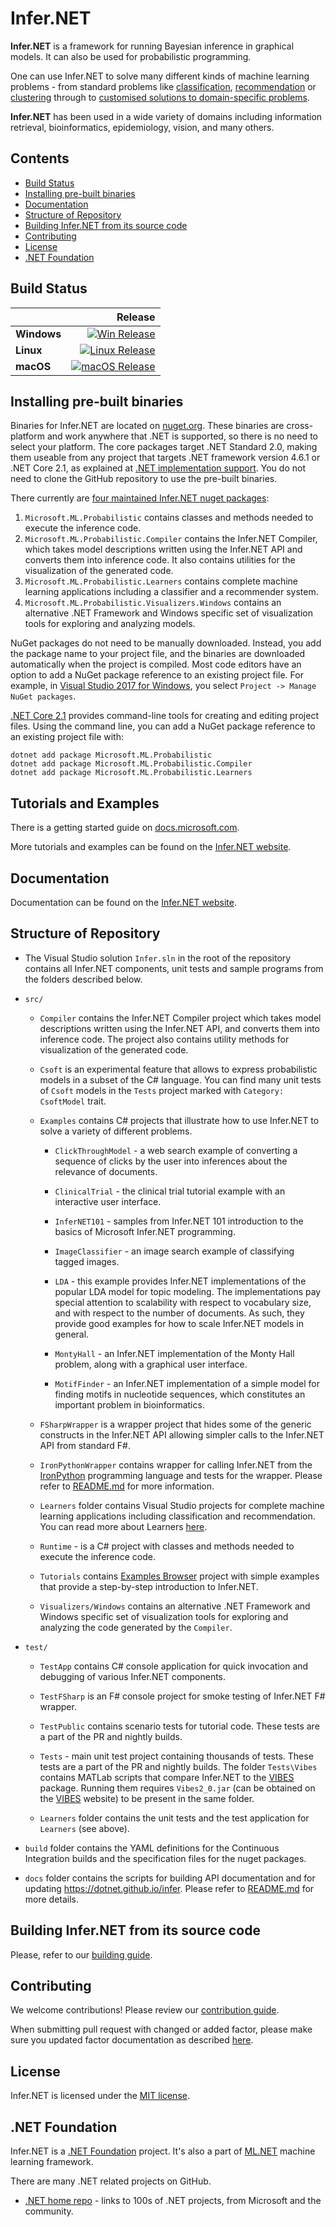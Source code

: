 # Infer&#46;NET

**Infer&#46;NET** is a framework for running Bayesian inference in graphical models. It can also be used for probabilistic programming.

One can use Infer&#46;NET to solve many different kinds of machine learning problems - from standard problems like [classification](https://dotnet.github.io/infer/userguide/Learners/Bayes%20Point%20Machine%20classifiers.html),
[recommendation](https://dotnet.github.io/infer/userguide/Learners/Matchbox%20recommender.html) or [clustering](https://dotnet.github.io/infer/userguide/Mixture%20of%20Gaussians%20tutorial.html) through to [customised solutions to domain-specific problems](https://dotnet.github.io/infer/userguide/Click%20through%20model%20sample.html). 

**Infer&#46;NET** has been used in a wide variety of domains including information retrieval, bioinformatics, epidemiology, vision, 
and many others.

## Contents

- [Build Status](#build-status)
- [Installing pre-built binaries](#installing-pre-built-binaries)
- [Documentation](#documentation)
- [Structure of Repository](#structure-of-repository)
- [Building Infer.NET from its source code](#building-infernet-from-its-source-code)
- [Contributing](#contributing)
- [License](#license)
- [.NET Foundation](#.net-foundation)

## Build Status

|    | Release |
|:---|------------------:|
|**Windows**|[![Win Release](https://msrcambridge.visualstudio.com/Infer.NET/_apis/build/status/Nightly%20Windows%20Release)](https://msrcambridge.visualstudio.com/Infer.NET/_build/latest?definitionId=134)|
|**Linux**|[![Linux Release](https://msrcambridge.visualstudio.com/Infer.NET/_apis/build/status/Nightly%20Linux%20Release)](https://msrcambridge.visualstudio.com/Infer.NET/_build/latest?definitionId=136)|
|**macOS**|[![macOS Release](https://msrcambridge.visualstudio.com/Infer.NET/_apis/build/status/Nightly%20macOS%20Release)](https://msrcambridge.visualstudio.com/Infer.NET/_build/latest?definitionId=138)|

## Installing pre-built binaries

Binaries for Infer.NET are located on [nuget.org](https://www.nuget.org/packages?q=Microsoft.ML.Probabilistic).  These binaries are cross-platform and work anywhere that .NET is supported, so there is no need to select your platform.  The core packages target .NET Standard 2.0, making them useable from any project that targets .NET framework version 4.6.1 or .NET Core 2.1, as explained at [.NET implementation support](https://docs.microsoft.com/en-us/dotnet/standard/net-standard).  You do not need to clone the GitHub repository to use the pre-built binaries.

There currently are [four maintained Infer.NET nuget packages](https://www.nuget.org/packages?q=Microsoft.ML.Probabilistic):

1. `Microsoft.ML.Probabilistic` contains classes and methods needed to execute the inference code.
1. `Microsoft.ML.Probabilistic.Compiler` contains the Infer&#46;NET Compiler, which takes model descriptions written using the Infer&#46;NET API and converts them into inference code. It also contains utilities for the visualization of the generated code.
1. `Microsoft.ML.Probabilistic.Learners` contains complete machine learning applications including a classifier and a recommender system.
1. `Microsoft.ML.Probabilistic.Visualizers.Windows` contains an alternative .NET Framework and Windows specific set of visualization tools for exploring and analyzing models.

NuGet packages do not need to be manually downloaded.  Instead, you add the package name to your project file, and the binaries are downloaded automatically when the project is compiled.  Most code editors have an option to add a NuGet package reference to an existing project file.  For example, in [Visual Studio 2017 for Windows](https://docs.microsoft.com/en-us/visualstudio/install/install-visual-studio), you select `Project -> Manage NuGet packages`.

[.NET Core 2.1](https://www.microsoft.com/net/download/) provides command-line tools for creating and editing project files.
Using the command line, you can add a NuGet package reference to an existing project file with:
```
dotnet add package Microsoft.ML.Probabilistic
dotnet add package Microsoft.ML.Probabilistic.Compiler
dotnet add package Microsoft.ML.Probabilistic.Learners
```

## Tutorials and Examples

There is a getting started guide on [docs.microsoft.com](https://docs.microsoft.com/en-us/dotnet/machine-learning/how-to-guides/matchup-app-infer-net).

More tutorials and examples can be found on the [Infer&#46;NET website](https://dotnet.github.io/infer/userguide/Infer.NET%20tutorials%20and%20examples.html).

## Documentation

Documentation can be found on the [Infer&#46;NET website](https://dotnet.github.io/infer/userguide/).

## Structure of Repository

* The Visual Studio solution `Infer.sln` in the root of the repository contains all Infer&#46;NET components, unit tests and sample programs from the folders described below.

* `src/`

  * `Compiler` contains the Infer&#46;NET Compiler project which takes model descriptions written using the Infer&#46;NET API, and converts them into inference code. The project also contains utility methods for visualization of the generated code.

  * `Csoft` is an experimental feature that allows to express probabilistic models in a subset of the C# language. You can find many unit tests of `Csoft` models in the `Tests` project marked with `Category: CsoftModel` trait.

  * `Examples` contains C# projects that illustrate how to use Infer&#46;NET to solve a variety of different problems. 

    * `ClickThroughModel` - a web search example of converting a sequence of clicks by the user into inferences about the relevance of documents.

    * `ClinicalTrial` - the clinical trial tutorial example with an interactive user interface.

    * `InferNET101` - samples from Infer&#46;NET 101 introduction to the basics of Microsoft Infer&#46;NET programming.
  
    * `ImageClassifier` - an image search example of classifying tagged images.

    * `LDA` - this example provides Infer&#46;NET implementations of the popular LDA model for topic modeling. The implementations pay special attention to scalability with respect to vocabulary size, and with respect to the number of documents. As such, they provide good examples for how to scale Infer&#46;NET models in general.

    * `MontyHall` - an Infer&#46;NET implementation of the Monty Hall problem, along with a graphical user interface.

    * `MotifFinder` - an Infer&#46;NET implementation of a simple model for finding motifs in nucleotide sequences, which constitutes an important problem in bioinformatics.

  * `FSharpWrapper` is a wrapper project that hides some of the generic constructs in the Infer&#46;NET API allowing simpler calls to the Infer&#46;NET API from standard F#.

  * `IronPythonWrapper` contains wrapper for calling Infer&#46;NET from the [IronPython](https://ironpython.net/) programming language and tests for the wrapper. Please refer to [README.md](src/IronPythonWrapper/README.md) for more information.

  * `Learners` folder contains Visual Studio projects for complete machine learning applications including classification and recommendation. You can read more about Learners [here](https://dotnet.github.io/infer/userguide/Infer.NET%20Learners.html).

  * `Runtime` - is a C# project with classes and methods needed to execute the inference code.

  * `Tutorials` contains [Examples Browser](https://dotnet.github.io/infer/userguide/The%20examples%20browser.html) project with simple examples that provide a step-by-step introduction to Infer.NET.

  * `Visualizers/Windows` contains an alternative .NET Framework and Windows specific set of visualization tools for exploring and analyzing the code generated by the `Compiler`.

* `test/`

  * `TestApp` contains C# console application for quick invocation and debugging of various Infer&#46;NET components.

  * `TestFSharp` is an F# console project for smoke testing of Infer&#46;NET F# wrapper.

  * `TestPublic` contains scenario tests for tutorial code. These tests are a part of the PR and nightly builds.

  * `Tests` - main unit test project containing thousands of tests. These tests are a part of the PR and nightly builds. The folder `Tests\Vibes` contains MATLab scripts that compare Infer&#46;NET to the [VIBES](https://vibes.sourceforge.net/) package. Running them requires `Vibes2_0.jar` (can be obtained on the [VIBES](https://vibes.sourceforge.net/) website) to be present in the same folder.

  * `Learners` folder contains the unit tests and the test application for `Learners` (see above).

* `build` folder contains the YAML definitions for the Continuous Integration builds and the specification files for the nuget packages.

* `docs` folder contains the scripts for building API documentation and for updating https://dotnet.github.io/infer. Please refer to [README.md](docs/README.md) for more details.

## Building Infer.NET from its source code

Please, refer to our [building guide](BUILDING.md).

## Contributing

We welcome contributions! Please review our [contribution guide](CONTRIBUTING.md).

When submitting pull request with changed or added factor, please make sure you updated factor documentation as described [here](docs/README.md#Documenting-Factors). 


## License

Infer&#46;NET is licensed under the [MIT license](LICENSE.txt).

## .NET Foundation

Infer&#46;NET is a [.NET Foundation](https://www.dotnetfoundation.org/projects) project.
It's also a part of [ML.NET](https://github.com/dotnet/machinelearning) machine learning framework.

There are many .NET related projects on GitHub.

- [.NET home repo](https://github.com/Microsoft/dotnet) - links to 100s of .NET projects, from Microsoft and the community.
